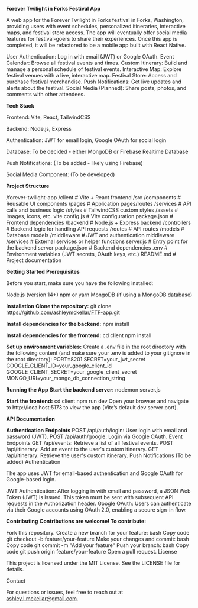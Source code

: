 **Forever Twilight in Forks Festival App**

A web app for the Forever Twilight in Forks festival in Forks, Washington, providing users with event schedules, personalized itineraries, interactive maps, and festival store access. The app will eventually offer social media features for festival-goers to share their experiences.  Once this app is completed, it will be refactored to be a mobile app built with React Native.


User Authentication: Log in with email (JWT) or Google OAuth.
Event Calendar: Browse all festival events and times.
Custom Itinerary: Build and manage a personal schedule of festival events.
Interactive Map: Explore festival venues with a live, interactive map.
Festival Store: Access and purchase festival merchandise.
Push Notifications: Get live updates and alerts about the festival.
Social Media (Planned): Share posts, photos, and comments with other attendees.

**Tech Stack**

Frontend: Vite, React, TailwindCSS

Backend: Node.js, Express

Authentication: JWT for email login, Google OAuth for social login

Database: To be decided - either MongoDB or Firebase Realtime Database

Push Notifications: (To be added - likely using Firebase)

Social Media Component: (To be developed)

**Project Structure**

/forever-twilight-app
  /client                 # Vite + React frontend
    /src
      /components         # Reusable UI components
      /pages              # Application pages/routes
      /services           # API calls and business logic
      /styles             # TailwindCSS custom styles
      /assets             # Images, icons, etc.
    vite.config.js        # Vite configuration
    package.json          # Frontend dependencies
  /backend                # Node.js + Express backend
    /controllers          # Backend logic for handling API requests
    /routes               # API routes
    /models               # Database models
    /middleware           # JWT and authentication middleware
    /services             # External services or helper functions
    server.js             # Entry point for the backend server
    package.json          # Backend dependencies
  .env                    # Environment variables (JWT secrets, OAuth keys, etc.)
  README.md               # Project documentation

  
**Getting Started**
**Prerequisites**

Before you start, make sure you have the following installed:

Node.js (version 14+)
npm or yarn
MongoDB (if using a MongoDB database)



**Installation**
**Clone the repository:**
git clone https://github.com/ashleymckellar/FTF-app.git

**Install dependencies for the backend:**
npm install

**Install dependencies for the frontend:**
cd client
npm install

**Set up environment variables:**
Create a .env file in the root directory with the following content (and make sure your .env is added to your gitignore in the root directory):
PORT=8201
SECRET=your_jwt_secret
GOOGLE_CLIENT_ID=your_google_client_id
GOOGLE_CLIENT_SECRET=your_google_client_secret
MONGO_URI=your_mongo_db_connection_string

**Running the App**
**Start the backend server:**
nodemon server.js

**Start the frontend:**
cd client
npm run dev
Open your browser and navigate to http://localhost:5173 to view the app (Vite’s default dev server port).

**API Documentation**

**Authentication Endpoints**
POST /api/auth/login: User login with email and password (JWT).
POST /api/auth/google: Login via Google OAuth.
Event Endpoints
GET /api/events: Retrieve a list of all festival events.
POST /api/itinerary: Add an event to the user's custom itinerary.
GET /api/itinerary: Retrieve the user's custom itinerary.
Push Notifications
(To be added)
Authentication

The app uses JWT for email-based authentication and Google OAuth for Google-based login.

JWT Authentication: After logging in with email and password, a JSON Web Token (JWT) is issued. This token must be sent with subsequent API requests in the Authorization header.
Google OAuth: Users can authenticate via their Google accounts using OAuth 2.0, enabling a secure sign-in flow.



**Contributing**
**Contributions are welcome! To contribute:**

Fork this repository.
Create a new branch for your feature:
bash
Copy code
git checkout -b feature/your-feature
Make your changes and commit:
bash
Copy code
git commit -m "Add your feature"
Push your branch:
bash
Copy code
git push origin feature/your-feature
Open a pull request.
License

This project is licensed under the MIT License. See the LICENSE file for details.

Contact

For questions or issues, feel free to reach out at ashley.l.mckellar@gmail.com.
